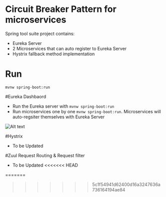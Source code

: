 # Circuit Breaker Pattern for microservices

Spring tool suite project contains: 
 - Eureka Server 
 - 2 Microservices that can auto register to Eureka Server 
 - Hystrix fallback method implementation 
 
 # Run
 `mvnw spring-boot:run`
 
 #Eureka Dashbaord 
  - Run the Eureka server with `mvnw spring-boot:run`
  - Run microservices one by one `mvnw spring-boot:run`. Microservices will auto-regsiter themselves with Eureka Server
  
  ![Alt text](https://i.imgur.com/Hu4jPbq.png)
 
 #Hystrix
 - To be Updated
 
 #Zuul Request Routing & Request filter
 - To be Updated 
<<<<<<< HEAD
 
=======
>>>>>>> 5c1f54941d62400d16a3247636a736164194ae84
 
